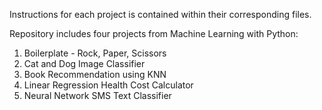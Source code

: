 Instructions for each project is contained within their corresponding files.

Repository includes four projects from Machine Learning with Python:
  1. Boilerplate - Rock, Paper, Scissors
  2. Cat and Dog Image Classifier
  3. Book Recommendation using KNN
  4. Linear Regression Health Cost Calculator
  5. Neural Network SMS Text Classifier



